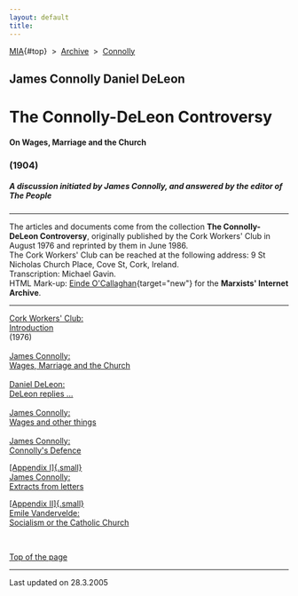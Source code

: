 ```yaml
---
layout: default
title: 
---
```

[MIA](../../../../index.htm){#top}  \> 
[Archive](../../../index.htm)  \>  [Connolly](../../index.htm)

## James Connolly Daniel DeLeon

# The Connolly-DeLeon Controversy

#### On Wages, Marriage and the Church

### (1904)

##### A discussion initiated by James Connolly, and answered by the editor of *The People*

------------------------------------------------------------------------

The articles and documents come from the collection **The
Connolly-DeLeon Controversy**, originally published by the Cork Workers'
Club in August 1976 and reprinted by them in June 1986.\
The Cork Workers' Club can be reached at the following address: 9 St
Nicholas Church Place, Cove St, Cork, Ireland.\
Transcription: Michael Gavin.\
HTML Mark-up: [Einde
O'Callaghan](../../../../admin/volunteers/biographies/eocallaghan.htm){target="new"}
for the **Marxists' Internet Archive**.

------------------------------------------------------------------------

[Cork Workers' Club:\
Introduction](cwcintro.htm)\
(1976)\
\
[James Connolly:\
Wages, Marriage and the Church](conart.htm)\
\
[Daniel DeLeon:\
DeLeon replies \...\
](delrep.htm)\
[James Connolly:\
Wages and other things](conrep.htm)\
\
[James Connolly:\
Connolly's Defence](condef.htm)

[[Appendix I]{.small}\
James Connolly:\
Extracts from letters](app1.htm)

[[Appendix II]{.small}\
Emile Vandervelde:\
Socialism or the Catholic Church](app2.htm)

 

[Top of the page](#top)

------------------------------------------------------------------------

Last updated on 28.3.2005
